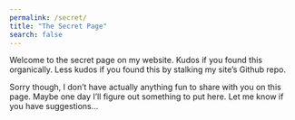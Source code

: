 ```yaml
---
permalink: /secret/
title: "The Secret Page"
search: false
---
```


Welcome to the secret page on my website. Kudos if you found this organically. Less kudos if you found this by stalking my site’s Github repo.

Sorry though, I don’t have actually anything fun to share with you on this page. Maybe one day I’ll figure out something to put here. Let me know if you have suggestions…
